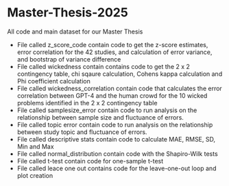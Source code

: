 # Master-Thesis-2025
All code and main dataset for our Master Thesis 
- File called z_score_code contain code to get the z-score estimates, error correlation for the 42 studies, and calculation of error variance, and bootstrap of variance difference
- File called wickedness contain contains code to get the 2 x 2 contingency table, chi sqaure calculation, Cohens kappa calculation and Phi coefficient calculation
- File called wickedness_correlation contain code that calculates the error correlation between GPT-4 and the human crowd for the 10 wicked problems identified in the 2 x 2 contingency table
- File called samplesize_error contain code to run analysis on the relationship between sample size and fluctuance of errors.
- File called topic error contain code to run analysis on the relationship between study topic and fluctuance of errors.
- File called descriptive stats contain code to calculate MAE, RMSE, SD, Min and Max
- File called normal_distribution contain code with the Shapiro-Wilk tests
- File called t-test contain code for one-sample t-test
- File called leace one out contains code for the leave-one-out loop and plot creation
